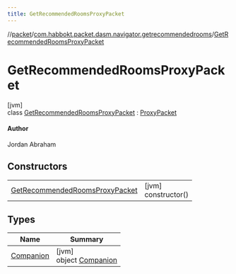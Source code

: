 ```yaml
---
title: GetRecommendedRoomsProxyPacket
---
```

//[packet](../../../index.html)/[com.habbokt.packet.dasm.navigator.getrecommendedrooms](../index.html)/[GetRecommendedRoomsProxyPacket](index.html)



# GetRecommendedRoomsProxyPacket



[jvm]\
class [GetRecommendedRoomsProxyPacket](index.html) : [ProxyPacket](../../../../api/api/com.habbokt.api.packet/-proxy-packet/index.html)

#### Author



Jordan Abraham



## Constructors


| | |
|---|---|
| [GetRecommendedRoomsProxyPacket](-get-recommended-rooms-proxy-packet.html) | [jvm]<br>constructor() |


## Types


| Name | Summary |
|---|---|
| [Companion](-companion/index.html) | [jvm]<br>object [Companion](-companion/index.html) |

